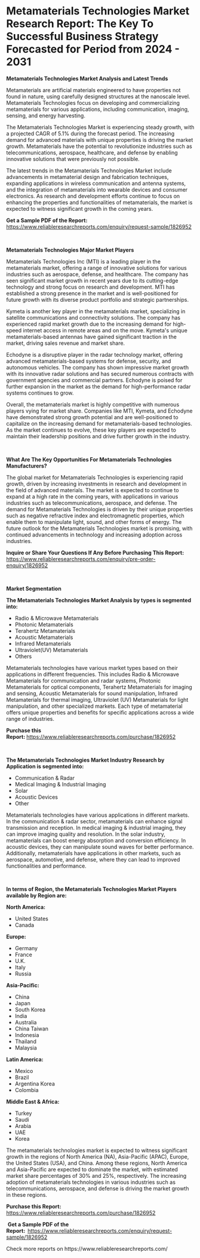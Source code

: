 <p><h1>Metamaterials Technologies Market Research Report: The Key To Successful Business Strategy Forecasted for Period from 2024 - 2031</h1></p><p><strong>Metamaterials Technologies Market Analysis and Latest Trends</strong></p>
<p><p>Metamaterials are artificial materials engineered to have properties not found in nature, using carefully designed structures at the nanoscale level. Metamaterials Technologies focus on developing and commercializing metamaterials for various applications, including communication, imaging, sensing, and energy harvesting.</p><p>The Metamaterials Technologies Market is experiencing steady growth, with a projected CAGR of 5.1% during the forecast period. The increasing demand for advanced materials with unique properties is driving the market growth. Metamaterials have the potential to revolutionize industries such as telecommunications, aerospace, healthcare, and defense by enabling innovative solutions that were previously not possible.</p><p>The latest trends in the Metamaterials Technologies Market include advancements in metamaterial design and fabrication techniques, expanding applications in wireless communication and antenna systems, and the integration of metamaterials into wearable devices and consumer electronics. As research and development efforts continue to focus on enhancing the properties and functionalities of metamaterials, the market is expected to witness significant growth in the coming years.</p></p>
<p><strong>Get a Sample PDF of the Report:&nbsp;</strong> <a href="https://www.reliableresearchreports.com/enquiry/request-sample/1826952">https://www.reliableresearchreports.com/enquiry/request-sample/1826952</a></p>
<p>&nbsp;</p>
<p><strong>Metamaterials Technologies Major Market Players</strong></p>
<p><p>Metamaterials Technologies Inc (MTI) is a leading player in the metamaterials market, offering a range of innovative solutions for various industries such as aerospace, defense, and healthcare. The company has seen significant market growth in recent years due to its cutting-edge technology and strong focus on research and development. MTI has established a strong presence in the market and is well-positioned for future growth with its diverse product portfolio and strategic partnerships.</p><p>Kymeta is another key player in the metamaterials market, specializing in satellite communications and connectivity solutions. The company has experienced rapid market growth due to the increasing demand for high-speed internet access in remote areas and on the move. Kymeta's unique metamaterials-based antennas have gained significant traction in the market, driving sales revenue and market share.</p><p>Echodyne is a disruptive player in the radar technology market, offering advanced metamaterials-based systems for defense, security, and autonomous vehicles. The company has shown impressive market growth with its innovative radar solutions and has secured numerous contracts with government agencies and commercial partners. Echodyne is poised for further expansion in the market as the demand for high-performance radar systems continues to grow.</p><p>Overall, the metamaterials market is highly competitive with numerous players vying for market share. Companies like MTI, Kymeta, and Echodyne have demonstrated strong growth potential and are well-positioned to capitalize on the increasing demand for metamaterials-based technologies. As the market continues to evolve, these key players are expected to maintain their leadership positions and drive further growth in the industry.</p></p>
<p>&nbsp;</p>
<p><strong>What Are The Key Opportunities For Metamaterials Technologies Manufacturers?</strong></p>
<p><p>The global market for Metamaterials Technologies is experiencing rapid growth, driven by increasing investments in research and development in the field of advanced materials. The market is expected to continue to expand at a high rate in the coming years, with applications in various industries such as telecommunications, aerospace, and defense. The demand for Metamaterials Technologies is driven by their unique properties such as negative refractive index and electromagnetic properties, which enable them to manipulate light, sound, and other forms of energy. The future outlook for the Metamaterials Technologies market is promising, with continued advancements in technology and increasing adoption across industries.</p></p>
<p><strong>Inquire or Share Your Questions If Any Before Purchasing This Report:</strong> <a href="https://www.reliableresearchreports.com/enquiry/pre-order-enquiry/1826952">https://www.reliableresearchreports.com/enquiry/pre-order-enquiry/1826952</a></p>
<p>&nbsp;</p>
<p><strong>Market Segmentation</strong></p>
<p><strong>The Metamaterials Technologies Market Analysis by types is segmented into:</strong></p>
<p><ul><li>Radio & Microwave Metamaterials</li><li>Photonic Metamaterials</li><li>Terahertz Metamaterials</li><li>Acoustic Metamaterials</li><li>Infrared Metamaterials</li><li>Ultraviolet(UV) Metamaterials</li><li>Others</li></ul></p>
<p><p>Metamaterials technologies have various market types based on their applications in different frequencies. This includes Radio & Microwave Metamaterials for communication and radar systems, Photonic Metamaterials for optical components, Terahertz Metamaterials for imaging and sensing, Acoustic Metamaterials for sound manipulation, Infrared Metamaterials for thermal imaging, Ultraviolet (UV) Metamaterials for light manipulation, and other specialized markets. Each type of metamaterial offers unique properties and benefits for specific applications across a wide range of industries.</p></p>
<p><strong>Purchase this Report:&nbsp;</strong><a href="https://www.reliableresearchreports.com/purchase/1826952">https://www.reliableresearchreports.com/purchase/1826952</a></p>
<p>&nbsp;</p>
<p><strong>The Metamaterials Technologies Market Industry Research by Application is segmented into:</strong></p>
<p><ul><li>Communication & Radar</li><li>Medical Imaging & Industrial Imaging</li><li>Solar</li><li>Acoustic Devices</li><li>Other</li></ul></p>
<p><p>Metamaterials technologies have various applications in different markets. In the communication & radar sector, metamaterials can enhance signal transmission and reception. In medical imaging & industrial imaging, they can improve imaging quality and resolution. In the solar industry, metamaterials can boost energy absorption and conversion efficiency. In acoustic devices, they can manipulate sound waves for better performance. Additionally, metamaterials have applications in other markets, such as aerospace, automotive, and defense, where they can lead to improved functionalities and performance.</p></p>
<p>&nbsp;</p>
<p><strong>In terms of Region, the Metamaterials Technologies Market Players available by Region are:</strong></p>
<p>
    <p> <strong> North America: </strong>
        <ul>
            <li>United States</li>
            <li>Canada</li>
        </ul>
        </p> 
    <p> <strong> Europe: </strong>
        <ul>
            <li>Germany</li>
            <li>France</li>
            <li>U.K.</li>
            <li>Italy</li>
            <li>Russia</li>
        </ul>
        </p> 
    <p> <strong> Asia-Pacific: </strong>
        <ul>
            <li>China</li>
            <li>Japan</li>
            <li>South Korea</li>
            <li>India</li>
            <li>Australia</li>
            <li>China Taiwan</li>
            <li>Indonesia</li>
            <li>Thailand</li>
            <li>Malaysia</li>
        </ul>
        </p> 
    <p> <strong> Latin America: </strong>
        <ul>
            <li>Mexico</li>
            <li>Brazil</li>
            <li>Argentina Korea</li>
            <li>Colombia</li>
        </ul>
        </p> 
    <p> <strong> Middle East & Africa: </strong>
        <ul>
            <li>Turkey</li>
            <li>Saudi</li>
            <li>Arabia</li>
            <li>UAE</li>
            <li>Korea</li>
        </ul>
    </p>
    </p>
<p><p>The metamaterials technologies market is expected to witness significant growth in the regions of North America (NA), Asia-Pacific (APAC), Europe, the United States (USA), and China. Among these regions, North America and Asia-Pacific are expected to dominate the market, with estimated market share percentages of 30% and 25%, respectively. The increasing adoption of metamaterials technologies in various industries such as telecommunications, aerospace, and defense is driving the market growth in these regions.</p></p>
<p><strong>Purchase this Report: </strong><a href="https://www.reliableresearchreports.com/purchase/1826952">https://www.reliableresearchreports.com/purchase/1826952</a></p>
<p>&nbsp;<strong>Get a Sample PDF of the Report:&nbsp;&nbsp;</strong><a href="https://www.reliableresearchreports.com/enquiry/request-sample/1826952">https://www.reliableresearchreports.com/enquiry/request-sample/1826952</a></p>
<p><strong></strong></p>
<p>Check more reports on https://www.reliableresearchreports.com/</p>